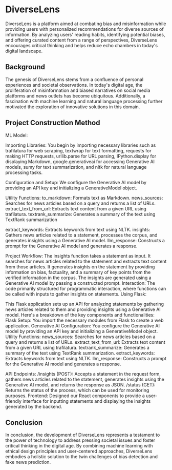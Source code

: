 # DiverseLens

DiverseLens is a platform aimed at combating bias and misinformation while providing users with personalized recommendations for diverse sources of information. By analyzing users' reading habits, identifying potential biases, and offering curated content from a range of perspectives, DiverseLens encourages critical thinking and helps reduce echo chambers in today's digital landscape.

## Background

The genesis of DiverseLens stems from a confluence of personal experiences and societal observations. In today's digital age, the proliferation of misinformation and biased narratives on social media platforms and news outlets has become ubiquitous. Additionally, a fascination with machine learning and natural language processing further motivated the exploration of innovative solutions in this domain.



## Project Construction Method

ML Model:

Importing Libraries: You begin by importing necessary libraries such as trafilatura for web scraping, textwrap for text formatting,
 requests for making HTTP requests, urllib.parse for URL parsing, IPython.display for displaying Markdown, google.generativeai
 for accessing Generative AI models, sumy for text summarization, and nltk for natural language processing tasks.

Configuration and Setup: We configure the Generative AI model by providing an API key and initializing a GenerativeModel object.

Utility Functions:
to_markdown: Formats text as Markdown.
news_sources: Searches for news articles based on a query and returns a list of URLs.
extract_text_from_url: Extracts text content from a given URL using trafilatura.
textrank_summarize: Generates a summary of the text using TextRank summarization

extract_keywords: Extracts keywords from text using NLTK.
insights: Gathers news articles related to a statement, processes the corpus, and generates insights using a Generative AI model.
llm_response: Constructs a prompt for the Generative AI model and generates a response.

Project Workflow:
The insights function takes a statement as input.
It searches for news articles related to the statement and extracts text content from those articles.
It generates insights on the statement by providing information on bias, factuality, and a summary of key points from the verified information in the corpus.
The insights are generated using a Generative AI model by passing a constructed prompt.
Interaction:
The code  primarily structured for programmatic interaction, where functions can be called with inputs to gather insights on statements.
Using Flask:

This Flask application sets up an API for analyzing statements by gathering news articles related to them and providing insights using a Generative AI model.
 Here's a breakdown of the key components and functionalities:
Flask Setup: You import the necessary modules from Flask to create a web application.
Generative AI Configuration: You configure the Generative AI model by providing an API key and initializing a GenerativeModel object.
Utility Functions:
news_sources: Searches for news articles based on a query and returns a list of URLs.
extract_text_from_url: Extracts text content from a given URL using trafilatura.
textrank_summarize: Generates a summary of the text using TextRank summarization.
extract_keywords: Extracts keywords from text using NLTK.
llm_response: Constructs a prompt for the Generative AI model and generates a response.

API Endpoints:
/insights (POST): Accepts a statement in the request form, gathers news articles related to the statement,
 generates insights using the Generative AI model, and returns the response as JSON.
/status (GET): Returns the status of the process, which can be used for monitoring purposes.
Frontend:
Designed our React components to provide a user-friendly interface for inputting statements and displaying the insights generated by the backend. 





## Conclusion

In conclusion, the development of DiverseLens represents a testament to the power of technology to address pressing societal issues and foster critical thinking in the digital age. By combining machine learning with ethical design principles and user-centered approaches, DiverseLens embodies a holistic solution to the twin challenges of bias detection and fake news prediction.
